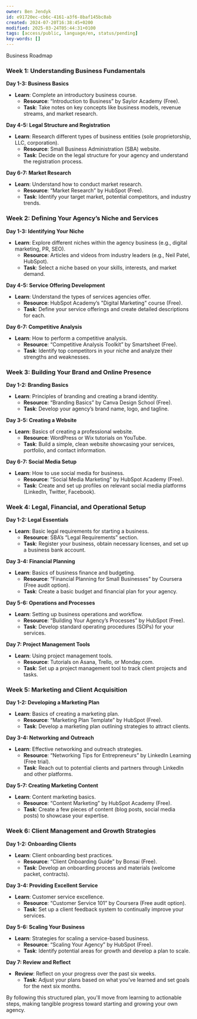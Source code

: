 ```yaml
---
owner: Ben Jendyk
id: e91720ec-cb6c-4161-a3f6-8baf145bc8ab
created: 2024-07-20T16:38:45+0200
modified: 2025-03-24T05:44:31+0100
tags: [access/public, language/en, status/pending]
key-words: []
---
```


Business Roadmap

### Week 1: Understanding Business Fundamentals

**Day 1-3: Business Basics**
- **Learn**: Complete an introductory business course. 
  - **Resource**: “Introduction to Business” by Saylor Academy (Free).
  - **Task**: Take notes on key concepts like business models, revenue streams, and market research.

**Day 4-5: Legal Structure and Registration**
- **Learn**: Research different types of business entities (sole proprietorship, LLC, corporation).
  - **Resource**: Small Business Administration (SBA) website.
  - **Task**: Decide on the legal structure for your agency and understand the registration process.

**Day 6-7: Market Research**
- **Learn**: Understand how to conduct market research.
  - **Resource**: “Market Research” by HubSpot (Free).
  - **Task**: Identify your target market, potential competitors, and industry trends.

### Week 2: Defining Your Agency’s Niche and Services

**Day 1-3: Identifying Your Niche**
- **Learn**: Explore different niches within the agency business (e.g., digital marketing, PR, SEO).
  - **Resource**: Articles and videos from industry leaders (e.g., Neil Patel, HubSpot).
  - **Task**: Select a niche based on your skills, interests, and market demand.

**Day 4-5: Service Offering Development**
- **Learn**: Understand the types of services agencies offer.
  - **Resource**: HubSpot Academy’s "Digital Marketing" course (Free).
  - **Task**: Define your service offerings and create detailed descriptions for each.

**Day 6-7: Competitive Analysis**
- **Learn**: How to perform a competitive analysis.
  - **Resource**: “Competitive Analysis Toolkit” by Smartsheet (Free).
  - **Task**: Identify top competitors in your niche and analyze their strengths and weaknesses.

### Week 3: Building Your Brand and Online Presence

**Day 1-2: Branding Basics**
- **Learn**: Principles of branding and creating a brand identity.
  - **Resource**: “Branding Basics” by Canva Design School (Free).
  - **Task**: Develop your agency’s brand name, logo, and tagline.

**Day 3-5: Creating a Website**
- **Learn**: Basics of creating a professional website.
  - **Resource**: WordPress or Wix tutorials on YouTube.
  - **Task**: Build a simple, clean website showcasing your services, portfolio, and contact information.

**Day 6-7: Social Media Setup**
- **Learn**: How to use social media for business.
  - **Resource**: “Social Media Marketing” by HubSpot Academy (Free).
  - **Task**: Create and set up profiles on relevant social media platforms (LinkedIn, Twitter, Facebook).

### Week 4: Legal, Financial, and Operational Setup

**Day 1-2: Legal Essentials**
- **Learn**: Basic legal requirements for starting a business.
  - **Resource**: SBA’s “Legal Requirements” section.
  - **Task**: Register your business, obtain necessary licenses, and set up a business bank account.

**Day 3-4: Financial Planning**
- **Learn**: Basics of business finance and budgeting.
  - **Resource**: “Financial Planning for Small Businesses” by Coursera (Free audit option).
  - **Task**: Create a basic budget and financial plan for your agency.

**Day 5-6: Operations and Processes**
- **Learn**: Setting up business operations and workflow.
  - **Resource**: “Building Your Agency’s Processes” by HubSpot (Free).
  - **Task**: Develop standard operating procedures (SOPs) for your services.

**Day 7: Project Management Tools**
- **Learn**: Using project management tools.
  - **Resource**: Tutorials on Asana, Trello, or Monday.com.
  - **Task**: Set up a project management tool to track client projects and tasks.

### Week 5: Marketing and Client Acquisition

**Day 1-2: Developing a Marketing Plan**
- **Learn**: Basics of creating a marketing plan.
  - **Resource**: “Marketing Plan Template” by HubSpot (Free).
  - **Task**: Develop a marketing plan outlining strategies to attract clients.

**Day 3-4: Networking and Outreach**
- **Learn**: Effective networking and outreach strategies.
  - **Resource**: “Networking Tips for Entrepreneurs” by LinkedIn Learning (Free trial).
  - **Task**: Reach out to potential clients and partners through LinkedIn and other platforms.

**Day 5-7: Creating Marketing Content**
- **Learn**: Content marketing basics.
  - **Resource**: “Content Marketing” by HubSpot Academy (Free).
  - **Task**: Create a few pieces of content (blog posts, social media posts) to showcase your expertise.

### Week 6: Client Management and Growth Strategies

**Day 1-2: Onboarding Clients**
- **Learn**: Client onboarding best practices.
  - **Resource**: “Client Onboarding Guide” by Bonsai (Free).
  - **Task**: Develop an onboarding process and materials (welcome packet, contracts).

**Day 3-4: Providing Excellent Service**
- **Learn**: Customer service excellence.
  - **Resource**: “Customer Service 101” by Coursera (Free audit option).
  - **Task**: Set up a client feedback system to continually improve your services.

**Day 5-6: Scaling Your Business**
- **Learn**: Strategies for scaling a service-based business.
  - **Resource**: “Scaling Your Agency” by HubSpot (Free).
  - **Task**: Identify potential areas for growth and develop a plan to scale.

**Day 7: Review and Reflect**
- **Review**: Reflect on your progress over the past six weeks.
  - **Task**: Adjust your plans based on what you’ve learned and set goals for the next six months.

By following this structured plan, you'll move from learning to actionable steps, making tangible progress toward starting and growing your own agency.